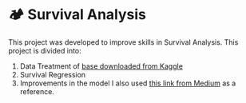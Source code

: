 # 🏕️ Survival Analysis
This project was developed to improve skills in Survival Analysis. 
This project is divided into:
1. Data Treatment of [base downloaded from Kaggle](https://www.kaggle.com/datasets/pavansubhasht/ibm-hr-analytics-attrition-dataset)
2. Survival Regression
3. Improvements in the model
I also used [this link from Medium](https://medium.com/gitconnected/survival-analysis-in-python-a-step-by-step-guide-for-churn-prediction-98cd509cebfd) as a reference.

